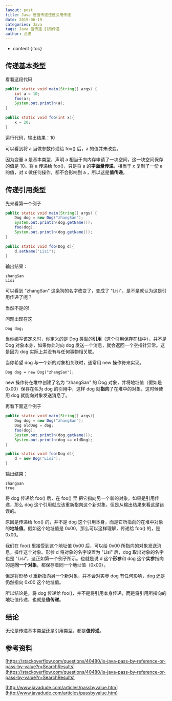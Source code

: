 ```yaml
---
layout: post
title: Java 是值传递还是引用传递
date: 2019-06-19
categories: Java
tags: Java 值传递 引用传递
author: 龙德
---
```


* content
{:toc}

## 传递基本类型

看看这段代码

```java
public static void main(String[] args) {
	int a = 10;
	foo(a);
	System.out.println(a);
}
	
public static void foo(int x){
	x = 20;
}
```

运行代码，输出结果：10

可以看到将 a 当做参数传递给 foo() 后，a 的值并未改变。

因为变量 a 是基本类型，声明 a 相当于向内存申请了一块空间，这一块空间保存的值是 10。将 a 传递给 foo()，只是将 a 的**字面量传递**，相当于 x 复制了一份 a 的值，对 x 做任何操作，都不会影响到 a ，所以这是**值传递**。

## 传递引用类型

先来看第一个例子

```java
public static void main(String[] args) {
	Dog dog = new Dog("zhangSan");
	System.out.println(dog.getName());
	foo(dog);
	System.out.println(dog.getName());
}
	
public static void foo(Dog d){
	d.setName("Lisi");
}
```

输出结果：

```
zhangSan
Lisi
```

可以看到 "zhangSan" 这条狗的名字改变了，变成了 "Lisi"，是不是就认为这是引用传递了呢？

当然不是的!

问题出现在这

```
Dog dog;
```

当你编写该定义时，你定义的是 Dog 类型的**引用**（这个引用保存在栈中），并不是 Dog 对象本身，如果你此时向 dog 发送一个消息，就会返回一个空指针异常。这是因为 dog 实际上并没有与任何事物相关联。

当你希望 dog 与一个新的对象相关联时，通常用 new 操作符来实现。

```
Dog dog = new Dog("zhangSan");
```

new 操作符在堆中创建了名为 "zhangSan" 的 Dog 对象，并将地址值（假如是 0x00）保存在名为 dog 的引用中，这样 dog 就**指向**了在堆中的对象，这时候使用 dog 就能向对象发送消息了。

再看下面这个例子

```java
public static void main(String[] args){
    Dog dog = new Dog("zhangSan");
    Dog oldDog = dog;
    foo(dog);
    System.out.println(dog.getName());
    System.out.println(dog == oldDog);
}

public static void foo(Dog d){
    d = new Dog("Lisi");
}
```

输出结果：

```
zhangSan
true
```

将 dog 传递给 foo() 后，在 foo() 里 把它指向另一个新的对象，如果是引用传递，那么 dog 这个引用就应该重新指向这个新对象，但是从输出结果来看这是错误的。

原因是传递给 foo() 的，并不是 dog 这个引用本身，而是它所指向的在堆中对象的**地址值**。假如这个地址值是 0x00，那么可以这样理解，传递给 foo() 的，是 0x00。

我们在 foo() 里接受到这个地址值 0x00 后，可以给 0x00 所指向的对象发送消息，操作这个对象。形参 d 将对象的名字设置为 "Lisi" 后，dog 取出对象的名字也是 "Lisi"，这正如第一个例子所示。也就是说 d 这个**形参**和 dog 这个**实参**指向的是**同一个对象**，都保存着同一个地址值（0x00）。

但是将形参 d 重新指向另一个新对象，并不会对实参 dog 有任何影响，dog 还是仍然指向 0x00 这个地址值。

所以结论是，将 dog 传递给 foo()，并不是将引用本身传递，而是将引用所指向的地址值传递，也就是**值传递**。

## 结论

无论是传递基本类型还是引用类型，都是**值传递**。

## 参考资料

[https://stackoverflow.com/questions/40480/is-java-pass-by-reference-or-pass-by-value?r=SearchResults](https://stackoverflow.com/questions/40480/is-java-pass-by-reference-or-pass-by-value?r=SearchResults)

[http://www.javadude.com/articles/passbyvalue.htm](http://www.javadude.com/articles/passbyvalue.htm)